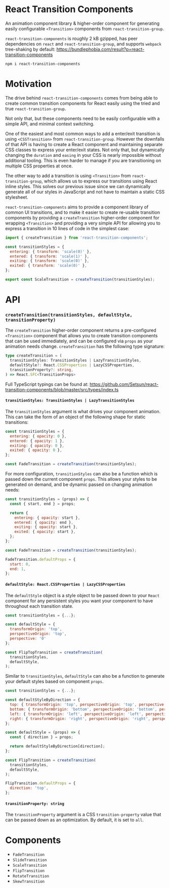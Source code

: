 # React Transition Components

An animation component library & higher-order component for generating easily configurable `<Transition>` components from `react-transition-group`.

`react-transition-components` is roughly 2 kB gzipped, has peer dependencies on `react` and `react-transition-group`, and supports `webpack` tree-shaking by default: https://bundlephobia.com/result?p=react-transition-components

`npm i react-transition-components`

# Motivation
The drive behind `react-transition-components` comes from being able to create common transition components for React easily using the tried and true `react-transition-group`.

Not only that, but these components need to be easily configurable with a simple API, and minimal context switching.

One of the easiest and most common ways to add a enter/exit transition is using `<CSSTransition>` from `react-transition-group`. However the downfalls of that API is having to create a React component and maintaining separate CSS classes to express your enter/exit states. Not only that, but dynamically changing the `duration` and `easing` in your CSS is nearly impossible without additional tooling. This is even harder to manage if you are transitioning on multiple CSS properties at once.

The other way to add a transition is using `<Transition>` from `react-transition-group`, which allows us to express our transitions using React inline styles. This solves our previous issue since we can dynamically generate all of our styles in JavaScript and not have to maintain a static CSS stylesheet.

`react-transition-components` aims to provide a component library of common UI transitions, and to make it easier to create re-usable transition components by providing a `createTransition` higher-order component for wrapping `<Transition>` and providing a very simple API for allowing you to express a transition in 10 lines of code in the simplest case:

```jsx
import { createTransition } from 'react-transition-components';

const transitionStyles = {
  entering: { transform: 'scale(0)' },
  entered: { transform: 'scale(1)' },
  exiting: { transform: 'scale(0)' },
  exited: { transform: 'scale(0)' },
};

export const ScaleTransition = createTransition(transitionStyles);
```

# API
### `createTransition(transitionStyles, defaultStyle, transitionProperty)`

The `createTransition` higher-order component returns a pre-configured `<Transition>` component that allows you to create transition components that can be used immediately, and can be configured via `props` as your animation needs change. `createTransition` has the following type signature:

```ts
type createTransition = (
  transitionStyles: TransitionStyles | LazyTransitionStyles,
  defaultStyle?: React.CSSProperties | LazyCSSProperties,
  transitionProperty?: string,
) => React.SFC<TransitionProps>
```

Full TypeScript typings can be found at: https://github.com/Setsun/react-transition-components/blob/master/src/types/index.ts

#### `transitionStyles: TransitionStyles | LazyTransitionStyles`
The `transitionStyles` argument is what drives your component animation. This can take the form of an object of the following shape for static transitions:

```jsx
const transitionStyles = {
  entering: { opacity: 0 },
  entered: { opacity: 1 },
  exiting: { opacity: 0 },
  exited: { opacity: 0 },
};

const FadeTransition = createTransition(transitionStyles);
```

For more configuration, `transitionStyles` can also be a function which is passed down the current component `props`. This allows your styles to be generated on demand, and be dynamic passed on changing animation needs:

```jsx
const transitionStyles = (props) => {
  const { start, end } = props;

  return {
    entering: { opacity: start },
    entered: { opacity: end },
    exiting: { opacity: start },
    exited: { opacity: start },
  };
};

const FadeTransition = createTransition(transitionStyles);

FadeTransition.defaultProps = {
  start: 0,
  end: 1,
};
```

#### `defaultStyle: React.CSSProperties | LazyCSSProperties`
The `defaultStyle` object is a style object to be passed down to your `React` component for any persistent styles you want your component to have throughout each transition state.

```jsx
const transitionStyles = {...};

const defaultStyle = {
  transformOrigin: 'top',
  perspectiveOrigin: 'top',
  perspective: '0'
};

const FlipTopTransition = createTransition(
  transitionStyles,
  defaultStyle,
);
```

Similar to `transitionStyles`, `defaultStyle` can also be a function to generate your default styles based on component `props`.

```jsx
const transitionStyles = {...};

const defaultStyleByDirection = {
  top: { transformOrigin: 'top', perspectiveOrigin: 'top', perspective: '0' },
  bottom: { transformOrigin: 'bottom', perspectiveOrigin: 'bottom', perspective: '0' },
  left: { transformOrigin: 'left', perspectiveOrigin: 'left', perspective: '0' },
  right: { transformOrigin: 'right', perspectiveOrigin: 'right', perspective: '0' }
};

const defaultStyle = (props) => {
  const { direction } = props;

  return defaultStyleByDirection[direction];
};

const FlipTransition = createTransition(
  transitionStyles,
  defaultStyle,
);

FlipTransition.defaultProps = {
  direction: 'top',
};
```

#### `transitionProperty: string`
The `transitionProperty` argument is a CSS `transition-property` value that can be passed down as an optimization. By default, it is set to `all`.

# Components
- `FadeTransition`
- `SlideTransition`
- `ScaleTransition`
- `FlipTransition`
- `RotateTransition`
- `SkewTransition`

